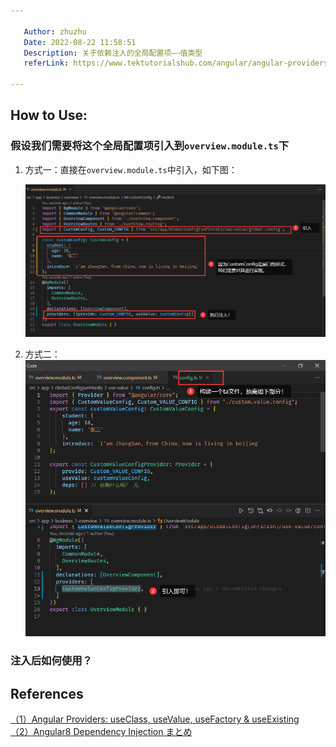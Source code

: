 ```yaml
---

   Author: zhuzhu
   Date: 2022-08-22 11:58:51
   Description: 关于依赖注入的全局配置项——值类型
   referLink: https://www.tektutorialshub.com/angular/angular-providers/

---
```


## How to Use:
### 假设我们需要将这个全局配置项引入到`overview.module.ts`下
1. 方式一：直接在`overview.module.ts`中引入，如下图：
   
    ![引入值的依赖注入方式](./img/method_one.png)  
2. 方式二：
    ![引入值的依赖注入方式](./img/method_two.png)  

### 注入后如何使用？

## References
[（1）Angular Providers: useClass, useValue, useFactory & useExisting](https://www.tektutorialshub.com/angular/angular-providers/)  
[（2）Angular8 Dependency Injection まとめ](https://qiita.com/ringtail003/items/d4329f7e77ce70ccc2d0)  